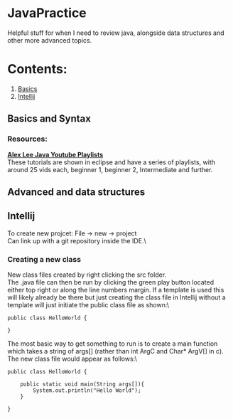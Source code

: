 # JavaPractice
Helpful stuff for when I need to review java, alongside data structures and other more advanced topics.

# Contents:
1. [Basics](#Basics)
2. [Intellij](#Intellij)


## Basics and Syntax
### Resources:
[**Alex Lee Java Youtube Playlists**](https://www.youtube.com/c/AlexLeeYT/playlists)\
These tutorials are shown in eclipse and have a series of playlists, with around 25 vids each, beginner 1, beginner 2, Intermediate and further.
## Advanced and data structures
## Intellij
To create new projcet: File -> new -> project\
Can link up with a git repository inside the IDE.\
### Creating a new class
New class files created by right clicking the src folder.\
The .java file can then be run by clicking the green play button located either top right or along the line numbers margin. If a template is used this will likely already be there but just creating the class file in Intellij without a template will just initiate the public class file as shown:\
```
public class HelloWorld {

}
```
The most basic way to get something to run is to create a main function which takes a string of args[] (rather than int ArgC and Char* ArgV[] in c). The new class file would appear as follows:\
```
public class HelloWorld {

    public static void main(String args[]){
        System.out.println("Hello World");
    }

}
```
